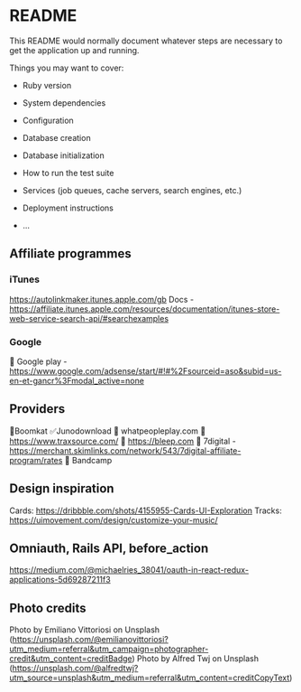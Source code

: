 # README

This README would normally document whatever steps are necessary to get the
application up and running.

Things you may want to cover:

* Ruby version

* System dependencies

* Configuration

* Database creation

* Database initialization

* How to run the test suite

* Services (job queues, cache servers, search engines, etc.)

* Deployment instructions

* ...

## Affiliate programmes
### iTunes
https://autolinkmaker.itunes.apple.com/gb
Docs - https://affiliate.itunes.apple.com/resources/documentation/itunes-store-web-service-search-api/#searchexamples

### Google
🚫 Google play - https://www.google.com/adsense/start/#!#%2Fsourceid=aso&subid=us-en-et-gancr%3Fmodal_active=none

## Providers
🚫Boomkat
✅Junodownload
🚫 whatpeopleplay.com
🚫 https://www.traxsource.com/
🚫 https://bleep.com
🚫 7digital - https://merchant.skimlinks.com/network/543/7digital-affiliate-program/rates
🚫 Bandcamp

## Design inspiration
Cards: https://dribbble.com/shots/4155955-Cards-UI-Exploration
Tracks: https://uimovement.com/design/customize-your-music/

## Omniauth, Rails API, before_action
https://medium.com/@michaelries_38041/oauth-in-react-redux-applications-5d69287211f3

## Photo credits
Photo by Emiliano Vittoriosi on Unsplash (https://unsplash.com/@emilianovittoriosi?utm_medium=referral&utm_campaign=photographer-credit&utm_content=creditBadge)
Photo by Alfred Twj on Unsplash (https://unsplash.com/@alfredtwj?utm_source=unsplash&utm_medium=referral&utm_content=creditCopyText)
